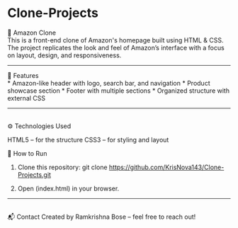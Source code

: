 # Clone-Projects
🛒 Amazon Clone
<br>
This is a front-end clone of Amazon's homepage built using HTML & CSS.
The project replicates the look and feel of Amazon’s interface with a focus on layout, design, and responsiveness.
<hr>
🚀 Features
<br>
* Amazon-like header with logo, search bar, and navigation
* Product showcase section
* Footer with multiple sections
* Organized structure with external CSS
<hr>
<br>
⚙️ Technologies Used

HTML5 – for the structure
CSS3 – for styling and layout

📌 How to Run
1. Clone this repository: git clone https://github.com/KrisNova143/Clone-Projects.git

2. Open (index.html) in your browser.
<hr>
<br>
📬 Contact
Created by Ramkrishna Bose – feel free to reach out!

